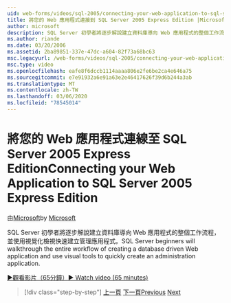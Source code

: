 ```yaml
---
uid: web-forms/videos/sql-2005/connecting-your-web-application-to-sql-server-2005-express-edition
title: 將您的 Web 應用程式連接到 SQL Server 2005 Express Edition |Microsoft Docs
author: microsoft
description: SQL Server 初學者將逐步解說建立資料庫導向 Web 應用程式的整個工作流程，並使用視覺化檢視快速建立 administrat 。
ms.author: riande
ms.date: 03/20/2006
ms.assetid: 2ba89851-337e-47dc-a604-82f73a68bc63
msc.legacyurl: /web-forms/videos/sql-2005/connecting-your-web-application-to-sql-server-2005-express-edition
msc.type: video
ms.openlocfilehash: eafe8f6dccb1114aaaa806e2fe6be2ca4e646a75
ms.sourcegitcommit: e7e91932a6e91a63e2e46417626f39d6b244a3ab
ms.translationtype: MT
ms.contentlocale: zh-TW
ms.lasthandoff: 03/06/2020
ms.locfileid: "78545014"
---
```

# <a name="connecting-your-web-application-to-sql-server-2005-express-edition"></a><span data-ttu-id="f8fdb-103">將您的 Web 應用程式連線至 SQL Server 2005 Express Edition</span><span class="sxs-lookup"><span data-stu-id="f8fdb-103">Connecting your Web Application to SQL Server 2005 Express Edition</span></span>

<span data-ttu-id="f8fdb-104">由[Microsoft](https://github.com/microsoft)</span><span class="sxs-lookup"><span data-stu-id="f8fdb-104">by [Microsoft](https://github.com/microsoft)</span></span>

<span data-ttu-id="f8fdb-105">SQL Server 初學者將逐步解說建立資料庫導向 Web 應用程式的整個工作流程，並使用視覺化檢視快速建立管理應用程式。</span><span class="sxs-lookup"><span data-stu-id="f8fdb-105">SQL Server beginners will walkthrough the entire workflow of creating a database driven Web application and use visual tools to quickly create an administration application.</span></span>

[<span data-ttu-id="f8fdb-106">&#9654;觀看影片（65分鐘）</span><span class="sxs-lookup"><span data-stu-id="f8fdb-106">&#9654; Watch video (65 minutes)</span></span>](https://channel9.msdn.com/Blogs/ASP-NET-Site-Videos/connecting-your-web-application-to-sql-server-2005-express-edition)

> [!div class="step-by-step"]
> <span data-ttu-id="f8fdb-107">[上一頁](understanding-security-and-network-connectivity.md)
> [下一頁](using-sql-server-management-studio.md)</span><span class="sxs-lookup"><span data-stu-id="f8fdb-107">[Previous](understanding-security-and-network-connectivity.md)
[Next](using-sql-server-management-studio.md)</span></span>
